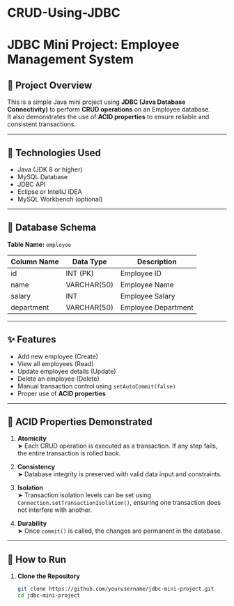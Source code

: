 # CRUD-Using-JDBC
# JDBC Mini Project: Employee Management System

## 📌 Project Overview

This is a simple Java mini project using **JDBC (Java Database Connectivity)** to perform **CRUD operations** on an Employee database.  
It also demonstrates the use of **ACID properties** to ensure reliable and consistent transactions.

---

## 🔧 Technologies Used

- Java (JDK 8 or higher)
- MySQL Database
- JDBC API
- Eclipse or IntelliJ IDEA
- MySQL Workbench (optional)

---

## 🧱 Database Schema

**Table Name:** `employee`

| Column Name | Data Type    | Description        |
|-------------|--------------|--------------------|
| id          | INT (PK)     | Employee ID        |
| name        | VARCHAR(50)  | Employee Name      |
| salary      | INT          | Employee Salary    |
| department  | VARCHAR(50)  | Employee Department|

---

## ✨ Features

- Add new employee (Create)
- View all employees (Read)
- Update employee details (Update)
- Delete an employee (Delete)
- Manual transaction control using `setAutoCommit(false)`
- Proper use of **ACID properties**

---

## 🔁 ACID Properties Demonstrated

1. **Atomicity**  
   ➤ Each CRUD operation is executed as a transaction. If any step fails, the entire transaction is rolled back.

2. **Consistency**  
   ➤ Database integrity is preserved with valid data input and constraints.

3. **Isolation**  
   ➤ Transaction isolation levels can be set using `Connection.setTransactionIsolation()`, ensuring one transaction does not interfere with another.

4. **Durability**  
   ➤ Once `commit()` is called, the changes are permanent in the database.

---

## 🔨 How to Run

1. **Clone the Repository**
   ```bash
   git clone https://github.com/yourusername/jdbc-mini-project.git
   cd jdbc-mini-project

